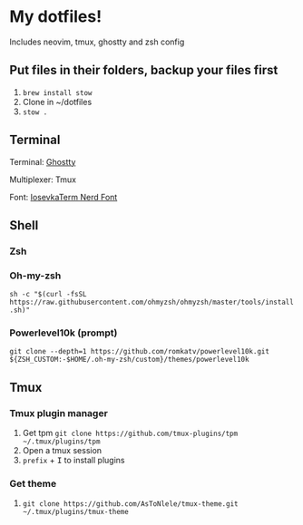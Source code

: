 # My dotfiles!

Includes neovim, tmux, ghostty and zsh config

## Put files in their folders, backup your files first

1. `brew install stow`
2. Clone in ~/dotfiles
3. `stow .`

## Terminal

Terminal: [Ghostty](https://ghostty.org/)

Multiplexer: Tmux

Font: [IosevkaTerm Nerd Font](https://github.com/ryanoasis/nerd-fonts/releases/download/v3.3.0/IosevkaTerm.zip)

## Shell

### Zsh

### Oh-my-zsh
`sh -c "$(curl -fsSL https://raw.githubusercontent.com/ohmyzsh/ohmyzsh/master/tools/install.sh)"`

### Powerlevel10k (prompt)
`git clone --depth=1 https://github.com/romkatv/powerlevel10k.git ${ZSH_CUSTOM:-$HOME/.oh-my-zsh/custom}/themes/powerlevel10k`

## Tmux

### Tmux plugin manager

1. Get tpm
   `git clone https://github.com/tmux-plugins/tpm ~/.tmux/plugins/tpm`
2. Open a tmux session
3. `prefix` + <kbd>I</kbd> to install plugins

### Get theme
1. `git clone https://github.com/AsToNlele/tmux-theme.git ~/.tmux/plugins/tmux-theme`
